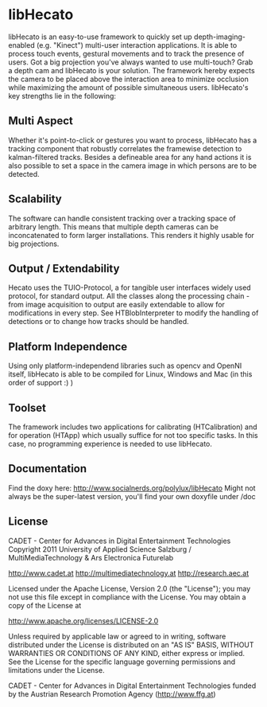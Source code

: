 libHecato
=========

libHecato is an easy-to-use framework to quickly set up depth-imaging-enabled (e.g. "Kinect") multi-user 
interaction applications. It is able to process touch events, gestural movements and to track the presence of 
users. Got a big projection you've always wanted to use multi-touch? Grab a depth cam and libHecato is your 
solution.
The framework hereby expects the camera to be placed above the interaction area to minimize occlusion while 
maximizing the amount of possible simultaneous users. libHecato's key strengths lie in the following:

Multi Aspect
------------
Whether it's point-to-click or gestures you want to process, libHecato has a tracking component that 
robustly correlates the framewise detection to kalman-filtered tracks. Besides a defineable area for any hand 
actions it is also possible to set a space in the camera image in which persons are to be detected.
    
Scalability
-----------
The software can handle consistent tracking over a tracking space of arbitrary length. This means that 
multiple depth cameras can be inconcatenated to form larger installations. This renders it highly usable for 
big projections.

Output / Extendability
----------------------
Hecato uses the TUIO-Protocol, a for tangible user interfaces widely used protocol, for standard output.
All the classes along the processing chain - from image acquisition to output are easily extendable to 
allow for modifications in every step. See HTBlobInterpreter to modify the handling of detections or to change 
how tracks should be handled.

Platform Independence
---------------------
Using only platform-independend libraries such as opencv and OpenNI itself, libHecato is able to be 
compiled for Linux, Windows and Mac (in this order of support :) )

Toolset
-------
The framework includes two applications for calibrating (HTCalibration) and for operation (HTApp) which 
usually suffice for not too specific tasks. In this case, no programming experience is needed to use 
libHecato.

Documentation
-------------
Find the doxy here:
http://www.socialnerds.org/polylux/libHecato
Might not always be the super-latest version, you'll find your own doxyfile under /doc

License
-------

CADET - Center for Advances in Digital Entertainment Technologies Copyright 2011 University of Applied Science Salzburg / MultiMediaTechnology & Ars Electronica Futurelab

http://www.cadet.at http://multimediatechnology.at http://research.aec.at

Licensed under the Apache License, Version 2.0 (the "License"); you may not use this file except in compliance with the License. You may obtain a copy of the License at

http://www.apache.org/licenses/LICENSE-2.0

Unless required by applicable law or agreed to in writing, software distributed under the License is distributed on an "AS IS" BASIS, WITHOUT WARRANTIES OR CONDITIONS OF ANY KIND, either express or implied. See the License for the specific language governing permissions and limitations under the License.

CADET - Center for Advances in Digital Entertainment Technologies funded by the Austrian Research Promotion Agency (http://www.ffg.at)


